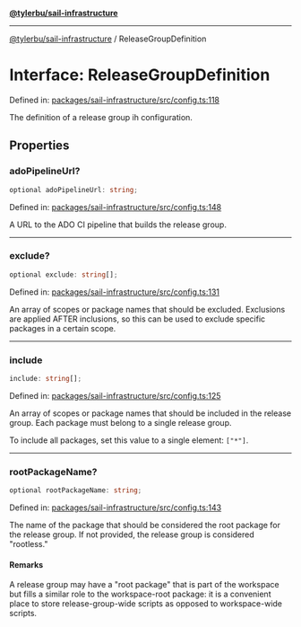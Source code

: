 [**@tylerbu/sail-infrastructure**](../README.md)

***

[@tylerbu/sail-infrastructure](../README.md) / ReleaseGroupDefinition

# Interface: ReleaseGroupDefinition

Defined in: [packages/sail-infrastructure/src/config.ts:118](https://github.com/microsoft/FluidFramework/blob/main/packages/sail-infrastructure/src/config.ts#L118)

The definition of a release group ih configuration.

## Properties

### adoPipelineUrl?

```ts
optional adoPipelineUrl: string;
```

Defined in: [packages/sail-infrastructure/src/config.ts:148](https://github.com/microsoft/FluidFramework/blob/main/packages/sail-infrastructure/src/config.ts#L148)

A URL to the ADO CI pipeline that builds the release group.

***

### exclude?

```ts
optional exclude: string[];
```

Defined in: [packages/sail-infrastructure/src/config.ts:131](https://github.com/microsoft/FluidFramework/blob/main/packages/sail-infrastructure/src/config.ts#L131)

An array of scopes or package names that should be excluded. Exclusions are applied AFTER inclusions, so
this can be used to exclude specific packages in a certain scope.

***

### include

```ts
include: string[];
```

Defined in: [packages/sail-infrastructure/src/config.ts:125](https://github.com/microsoft/FluidFramework/blob/main/packages/sail-infrastructure/src/config.ts#L125)

An array of scopes or package names that should be included in the release group. Each package must
belong to a single release group.

To include all packages, set this value to a single element: `["*"]`.

***

### rootPackageName?

```ts
optional rootPackageName: string;
```

Defined in: [packages/sail-infrastructure/src/config.ts:143](https://github.com/microsoft/FluidFramework/blob/main/packages/sail-infrastructure/src/config.ts#L143)

The name of the package that should be considered the root package for the release group. If not provided, the
release group is considered "rootless."

#### Remarks

A release group may have a "root package" that is part of the workspace but fills a similar role to the
workspace-root package: it is a convenient place to store release-group-wide scripts as opposed to workspace-wide
scripts.
